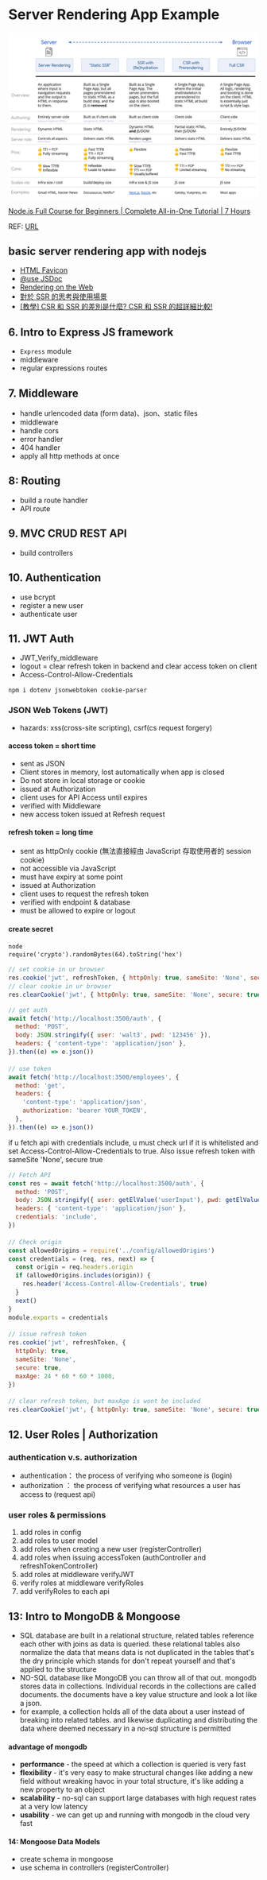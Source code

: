 # Server Rendering App Example

![](./doc/about_ssr.jpg)

[Node.js Full Course for Beginners | Complete All-in-One Tutorial | 7 Hours](https://www.youtube.com/embed/f2EqECiTBL8)

REF: [URL](https://github.com/gitdagray/node_js_resources)

## basic server rendering app with nodejs

- [HTML Favicon](https://www.w3schools.com/html/html_favicon.asp)
- [@use JSDoc](https://jsdoc.app/tags-type.html)
- [Rendering on the Web](https://web.dev/rendering-on-the-web/)
- [對於 SSR 的思考與使用場景](https://blog.kalan.dev/2020-11-23-rethink-ssr)
- [[教學] CSR 和 SSR 的差別是什麼? CSR 和 SSR 的超詳細比較!](https://shubo.io/rendering-patterns/)

## 6. Intro to Express JS framework

- `Express` module
- middleware
- regular expressions routes

## 7. Middleware

- handle urlencoded data (form data)、json、static files
- middleware
- handle cors
- error handler
- 404 handler
- apply all http methods at once

## 8: Routing

- build a route handler
- API route

## 9. MVC CRUD REST API

- build controllers

## 10. Authentication

- use bcrypt
- register a new user
- authenticate user

## 11. JWT Auth

- JWT_Verify_middleware
- logout = clear refresh token in backend and clear access token on client
- Access-Control-Allow-Credentials

```console
npm i dotenv jsonwebtoken cookie-parser
```

### JSON Web Tokens (JWT)

- hazards: xss(cross-site scripting), csrf(cs request forgery)

#### access token = short time

- sent as JSON
- Client stores in memory, lost automatically when app is closed
- Do not store in local storage or cookie
- issued at Authorization
- client uses for API Access until expires
- verified with Middleware
- new access token issued at Refresh request

#### refresh token = long time

- sent as httpOnly cookie (無法直接經由 JavaScript 存取使用者的 session cookie)
- not accessible via JavaScript
- must have expiry at some point
- issued at Authorization
- client uses to request the refresh token
- verified with endpoint & database
- must be allowed to expire or logout

#### create secret

```terminal
node
require('crypto').randomBytes(64).toString('hex')
```

```javascript
// set cookie in ur browser
res.cookie('jwt', refreshToken, { httpOnly: true, sameSite: 'None', secure: true, maxAge: 24 * 60 * 60 * 1000 })
// clear cookie in ur browser
res.clearCookie('jwt', { httpOnly: true, sameSite: 'None', secure: true })
```

```javascript
// get auth
await fetch('http://localhost:3500/auth', {
  method: 'POST',
  body: JSON.stringify({ user: 'walt3', pwd: '123456' }),
  headers: { 'content-type': 'application/json' },
}).then((e) => e.json())

// use token
await fetch('http://localhost:3500/employees', {
  method: 'get',
  headers: {
    'content-type': 'application/json',
    authorization: 'bearer YOUR_TOKEN',
  },
}).then((e) => e.json())
```

if u fetch api with credentials include, u must check url if it is whitelisted and set Access-Control-Allow-Credentials to true. Also issue refresh token with sameSite 'None', secure true

```javascript
// Fetch API
const res = await fetch('http://localhost:3500/auth', {
  method: 'POST',
  body: JSON.stringify({ user: getElValue('userInput'), pwd: getElValue('pwdInput') }),
  headers: { 'content-type': 'application/json' },
  credentials: 'include',
})

// Check origin
const allowedOrigins = require('../config/allowedOrigins')
const credentials = (req, res, next) => {
  const origin = req.headers.origin
  if (allowedOrigins.includes(origin)) {
    res.header('Access-Control-Allow-Credentials', true)
  }
  next()
}
module.exports = credentials

// issue refresh token
res.cookie('jwt', refreshToken, {
  httpOnly: true,
  sameSite: 'None',
  secure: true,
  maxAge: 24 * 60 * 60 * 1000,
})

// clear refresh token, but maxAge is wont be included
res.clearCookie('jwt', { httpOnly: true, sameSite: 'None', secure: true })
```

## 12. User Roles | Authorization

### authentication v.s. authorization

- authentication： the process of verifying who someone is (login)
- authorization ： the process of verifying what resources a user has access to (request api)

### user roles & permissions

1. add roles in config
2. add roles to user model
3. add roles when creating a new user (registerController)
4. add roles when issuing accessToken (authController and refreshTokenController)
5. add roles at middleware verifyJWT
6. verify roles at middleware verifyRoles
7. add verifyRoles to each api

## 13: Intro to MongoDB & Mongoose

* SQL database are built in a relational structure, related tables reference each other with joins as data is queried. these relational tables also normalize the data that means data is not duplicated in the tables that's the dry principle which stands for don't repeat yourself and that's applied to the structure
* NO-SQL database like MongoDB you can throw all of that out. mongodb stores data in collections. Individual records in the collections are called documents. the documents have a key value structure and look a lot like a json.
* for example, a collection holds all of the data about a user instead of breaking into related tables. and likewise duplicating and distributing the 
data where deemed necessary in a no-sql structure is permitted

#### advantage of mongodb

* **performance** - the speed at which a collection is queried is very fast
* **flexibility** - it's very easy to make structural changes like adding a new field without wreaking havoc in your total structure, it's like adding a new property to an object
* **scalability** - no-sql can support large databases with high request rates at a very low latency
* **usability** - we can get up and running with mongodb in the cloud very fast

#### 14: Mongoose Data Models

* create schema in mongoose
* use schema in controllers (registerController)
